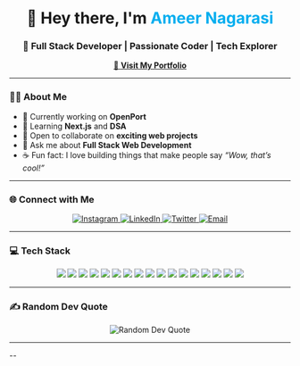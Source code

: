 <h1 align="center">👋 Hey there, I'm <span style="color:#00AEEF;">Ameer Nagarasi</span></h1>
<h3 align="center">🚀 Full Stack Developer | Passionate Coder | Tech Explorer</h3>

<p align="center">
  <a href="https://ameernagarasiportfolio.netlify.app/" target="_blank">
    🧳 <b>Visit My Portfolio</b>
  </a>
</p>

---

### 👨‍💻 About Me  
- 🔭 Currently working on **OpenPort**  
- 🌱 Learning **Next.js** and **DSA**  
- 🤝 Open to collaborate on **exciting web projects**  
- 💬 Ask me about **Full Stack Web Development**  
- ☕ Fun fact: I love building things that make people say *“Wow, that’s cool!”*  

---

### 🌐 Connect with Me  

<p align="center">
  <a href="https://www.instagram.com/coderwithcoffee/" target="_blank">
    <img src="https://img.shields.io/badge/Instagram-%23E4405F.svg?&logo=Instagram&logoColor=white" alt="Instagram"/>
  </a>
  <a href="https://www.linkedin.com/in/ameer-nagarasi/" target="_blank">
    <img src="https://img.shields.io/badge/LinkedIn-%230077B5.svg?&logo=linkedin&logoColor=white" alt="LinkedIn"/>
  </a>
  <a href="https://x.com/AmeerNagar76085" target="_blank">
    <img src="https://img.shields.io/badge/X-%23000000.svg?&logo=X&logoColor=white" alt="Twitter"/>
  </a>
  <a href="mailto:ameernagarasi6@gmail.com">
    <img src="https://img.shields.io/badge/Email-D14836?logo=gmail&logoColor=white" alt="Email"/>
  </a>
</p>

---

### 💻 Tech Stack  

<p align="center">
  <img src="https://img.shields.io/badge/C-%2300599C.svg?style=flat&logo=c&logoColor=white"/>
  <img src="https://img.shields.io/badge/HTML5-%23E34F26.svg?style=flat&logo=html5&logoColor=white"/>
  <img src="https://img.shields.io/badge/CSS3-%231572B6.svg?style=flat&logo=css3&logoColor=white"/>
  <img src="https://img.shields.io/badge/JavaScript-%23323330.svg?style=flat&logo=javascript&logoColor=%23F7DF1E"/>
  <img src="https://img.shields.io/badge/Java-%23ED8B00.svg?style=flat&logo=openjdk&logoColor=white"/>
  <img src="https://img.shields.io/badge/Python-3670A0?style=flat&logo=python&logoColor=ffdd54"/>
  <img src="https://img.shields.io/badge/React-%2320232a.svg?style=flat&logo=react&logoColor=%2361DAFB"/>
  <img src="https://img.shields.io/badge/Node.js-6DA55F?style=flat&logo=node.js&logoColor=white"/>
  <img src="https://img.shields.io/badge/Express.js-%23404d59.svg?style=flat&logo=express&logoColor=%2361DAFB"/>
  <img src="https://img.shields.io/badge/MongoDB-%234ea94b.svg?style=flat&logo=mongodb&logoColor=white"/>
  <img src="https://img.shields.io/badge/MySQL-4479A1.svg?style=flat&logo=mysql&logoColor=white"/>
  <img src="https://img.shields.io/badge/Firebase-%23039BE5.svg?style=flat&logo=firebase"/>
  <img src="https://img.shields.io/badge/Vercel-%23000000.svg?style=flat&logo=vercel&logoColor=white"/>
  <img src="https://img.shields.io/badge/Vite-%23646CFF.svg?style=flat&logo=vite&logoColor=white"/>
  <img src="https://img.shields.io/badge/Bootstrap-%238511FA.svg?style=flat&logo=bootstrap&logoColor=white"/>
  <img src="https://img.shields.io/badge/Figma-%23F24E1E.svg?style=flat&logo=figma&logoColor=white"/>
  <img src="https://img.shields.io/badge/Git-%23F05033.svg?style=flat&logo=git&logoColor=white"/>
</p>

---

### ✍️ Random Dev Quote  
<p align="center">
  <img src="https://quotes-github-readme.vercel.app/api?type=horizontal&theme=radical" alt="Random Dev Quote"/>
</p>

---


--
